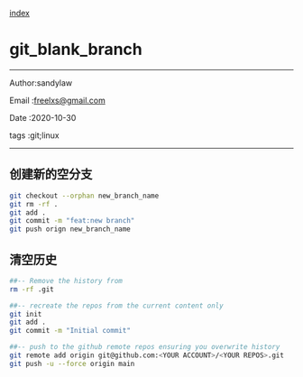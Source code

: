 
[index](./index.md)

# git_blank_branch 

---

Author:sandylaw 

Email :freelxs@gmail.com

Date  :2020-10-30

tags  :git;linux 

---

## 创建新的空分支

```bash
git checkout --orphan new_branch_name
git rm -rf .
git add .
git commit -m "feat:new branch"
git push orign new_branch_name
```
## 清空历史

```bash
##-- Remove the history from 
rm -rf .git

##-- recreate the repos from the current content only
git init
git add .
git commit -m "Initial commit"

##-- push to the github remote repos ensuring you overwrite history
git remote add origin git@github.com:<YOUR ACCOUNT>/<YOUR REPOS>.git
git push -u --force origin main
```
